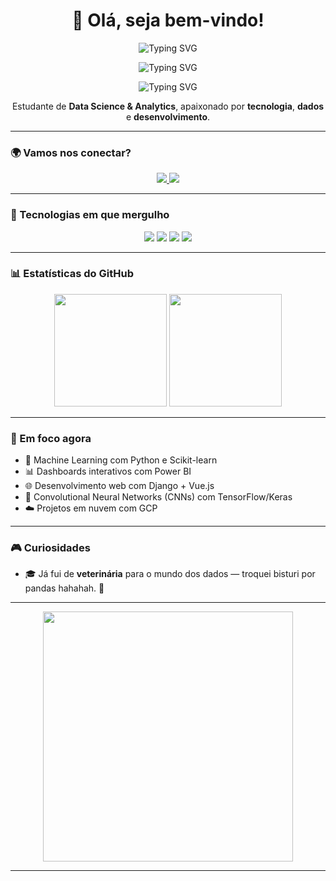 <h1 align="center">👋 Olá, seja bem-vindo!</h1>

<p align="center">
  <img src="https://readme-typing-svg.herokuapp.com?color=7F00FF&center=true&vCenter=true&lines=🌍+Full+Stack+" alt="Typing SVG">
</p>
<p align="center">
  <img src="https://readme-typing-svg.herokuapp.com?color=7F00FF&center=true&vCenter=true&lines=📊+Data+Science+%26+Analytics" alt="Typing SVG">
</p>
<p align="center">
  <img src="https://readme-typing-svg.herokuapp.com?color=7F00FF&center=true&vCenter=true&lines=🧠+Machine+Learning+e+Redes+Neurais" alt="Typing SVG">
</p>



<p align="center">
  Estudante de <strong>Data Science & Analytics</strong>, apaixonado por <strong>tecnologia</strong>, <strong>dados</strong> e <strong>desenvolvimento</strong>.
</p>

---

### 🌍 Vamos nos conectar?

<p align="center">
  <a href="https://www.linkedin.com/in/duarte-vinicius/" target="_blank">
    <img src="https://img.shields.io/badge/LinkedIn-0A66C2?style=for-the-badge&logo=linkedin&logoColor=white" />
  </a>
  <a href="mailto:viniciusduarte18@gmail.com">
    <img src="https://img.shields.io/badge/Gmail-EA4335?style=for-the-badge&logo=gmail&logoColor=white" />
  </a>
</p>

---

### 🧠 Tecnologias em que mergulho

<p align="center">
  <img src="https://img.shields.io/badge/Python-3776AB?style=for-the-badge&logo=python&logoColor=white" />
  <img src="https://img.shields.io/badge/Django-092E20?style=for-the-badge&logo=django&logoColor=white" />
  <img src="https://img.shields.io/badge/MySQL-005C84?style=for-the-badge&logo=mysql&logoColor=white" />
  <img src="https://img.shields.io/badge/Power%20BI-F2C811?style=for-the-badge&logo=powerbi&logoColor=black" />
  
</p>

---

### 📊 Estatísticas do GitHub

<div align="center">
  <img height="180em" src="https://github-readme-stats.vercel.app/api?username=DuarteVn&show_icons=true&theme=radical&count_private=true" />
  <img height="180em" src="https://github-readme-stats.vercel.app/api/top-langs/?username=DuarteVn&layout=compact&theme=radical" />
</div>

---

### 🎯 Em foco agora

- 🧠 Machine Learning com Python e Scikit-learn
- 📊 Dashboards interativos com Power BI
- 🌐 Desenvolvimento web com Django + Vue.js
- 🧠 Convolutional Neural Networks (CNNs) com TensorFlow/Keras
- ☁️ Projetos em nuvem com GCP

---

### 🎮 Curiosidades

- 🎓 Já fui de **veterinária** para o mundo dos dados — troquei bisturi por pandas hahahah. 🐼
---

<p align="center">
  <img src="https://media.giphy.com/media/qgQUggAC3Pfv687qPC/giphy.gif" width="400px"/>
</p>

---

